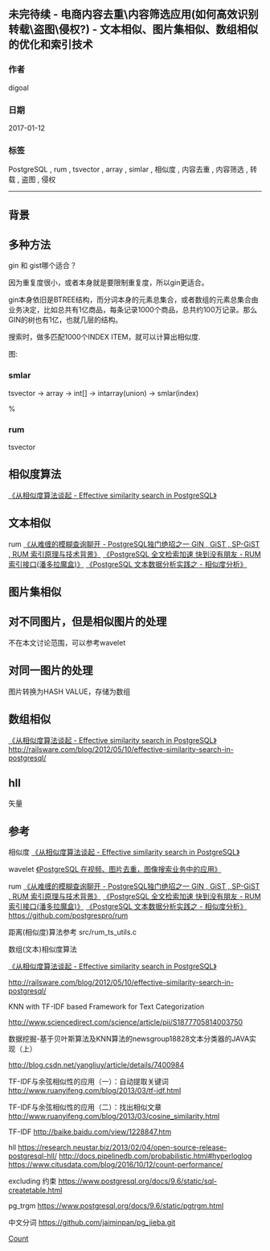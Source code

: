 ## 未完待续 - 电商内容去重\内容筛选应用(如何高效识别转载\盗图\侵权?) - 文本相似、图片集相似、数组相似的优化和索引技术
                   
### 作者               
digoal   
    
### 日期                                                                                                     
2017-01-12                                                                                                           
          
### 标签               
PostgreSQL , rum , tsvector , array , simlar , 相似度 , 内容去重 , 内容筛选 , 转载 , 盗图 , 侵权           
    
----   
      
## 背景  


## 多种方法
gin 和 gist哪个适合？

因为重复度很小，或者本身就是要限制重复度，所以gin更适合。

gin本身依旧是BTREE结构，而分词本身的元素总集合，或者数组的元素总集合由业务决定，比如总共有1亿商品，每条记录1000个商品，总共约100万记录。那么GIN的树也有1亿，也就几层的结构。

搜索时，做多匹配1000个INDEX ITEM，就可以计算出相似度.

图:



### smlar

tsvector -> array -> int[] -> intarray(union) -> smlar(index)

%


### rum

tsvector


## 相似度算法
[《从相似度算法谈起 - Effective similarity search in PostgreSQL》](../201612/20161222_02.md)  

## 文本相似

rum
[《从难缠的模糊查询聊开 - PostgreSQL独门绝招之一 GIN , GiST , SP-GiST , RUM 索引原理与技术背景》](../201612/20161231_01.md) 
[《PostgreSQL 全文检索加速 快到没有朋友 - RUM索引接口(潘多拉魔盒)》](../201610/20161019_01.md)
[《PostgreSQL 文本数据分析实践之 - 相似度分析》](../201608/20160817_01.md)  


## 图片集相似

## 对不同图片，但是相似图片的处理
不在本文讨论范围，可以参考wavelet


## 对同一图片的处理
图片转换为HASH VALUE，存储为数组


## 数组相似
[《从相似度算法谈起 - Effective similarity search in PostgreSQL》](../201612/20161222_02.md) 
http://railsware.com/blog/2012/05/10/effective-similarity-search-in-postgresql/


## hll
矢量



## 参考
相似度
[《从相似度算法谈起 - Effective similarity search in PostgreSQL》](../201612/20161222_02.md)  

wavelet
[《PostgreSQL 在视频、图片去重，图像搜索业务中的应用》](../201611/20161126_01.md)


rum
[《从难缠的模糊查询聊开 - PostgreSQL独门绝招之一 GIN , GiST , SP-GiST , RUM 索引原理与技术背景》](../201612/20161231_01.md) 
[《PostgreSQL 全文检索加速 快到没有朋友 - RUM索引接口(潘多拉魔盒)》](../201610/20161019_01.md)
[《PostgreSQL 文本数据分析实践之 - 相似度分析》](../201608/20160817_01.md)  
https://github.com/postgrespro/rum

距离(相似度)算法参考 
src/rum_ts_utils.c 

数组(文本)相似度算法

[《从相似度算法谈起 - Effective similarity search in PostgreSQL》](../201612/20161222_02.md) 

http://railsware.com/blog/2012/05/10/effective-similarity-search-in-postgresql/


KNN with TF-IDF based Framework for Text Categorization

http://www.sciencedirect.com/science/article/pii/S1877705814003750

数据挖掘-基于贝叶斯算法及KNN算法的newsgroup18828文本分类器的JAVA实现（上）

http://blog.csdn.net/yangliuy/article/details/7400984

TF-IDF与余弦相似性的应用（一）：自动提取关键词
http://www.ruanyifeng.com/blog/2013/03/tf-idf.html

TF-IDF与余弦相似性的应用（二）：找出相似文章
http://www.ruanyifeng.com/blog/2013/03/cosine_similarity.html

TF-IDF
http://baike.baidu.com/view/1228847.htm


hll
https://research.neustar.biz/2013/02/04/open-source-release-postgresql-hll/
http://docs.pipelinedb.com/probabilistic.html#hyperloglog
https://www.citusdata.com/blog/2016/10/12/count-performance/

excluding 约束
https://www.postgresql.org/docs/9.6/static/sql-createtable.html

pg_trgm
https://www.postgresql.org/docs/9.6/static/pgtrgm.html

中文分词
https://github.com/jaiminpan/pg_jieba.git
      
      
[Count](http://info.flagcounter.com/h9V1)                                                                                                  
                               
